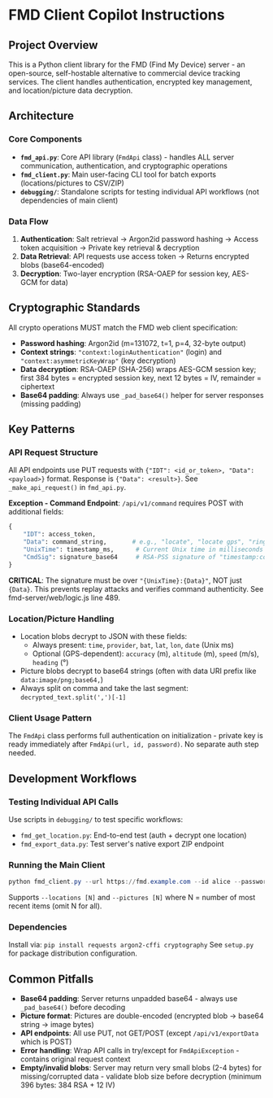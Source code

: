 # FMD Client Copilot Instructions

## Project Overview
This is a Python client library for the FMD (Find My Device) server - an open-source, self-hostable alternative to commercial device tracking services. The client handles authentication, encrypted key management, and location/picture data decryption.

## Architecture

### Core Components
- **`fmd_api.py`**: Core API library (`FmdApi` class) - handles ALL server communication, authentication, and cryptographic operations
- **`fmd_client.py`**: Main user-facing CLI tool for batch exports (locations/pictures to CSV/ZIP)
- **`debugging/`**: Standalone scripts for testing individual API workflows (not dependencies of main client)

### Data Flow
1. **Authentication**: Salt retrieval → Argon2id password hashing → Access token acquisition → Private key retrieval & decryption
2. **Data Retrieval**: API requests use access token → Returns encrypted blobs (base64-encoded)
3. **Decryption**: Two-layer encryption (RSA-OAEP for session key, AES-GCM for data)

## Cryptographic Standards
All crypto operations MUST match the FMD web client specification:
- **Password hashing**: Argon2id (m=131072, t=1, p=4, 32-byte output)
- **Context strings**: `"context:loginAuthentication"` (login) and `"context:asymmetricKeyWrap"` (key decryption)
- **Data decryption**: RSA-OAEP (SHA-256) wraps AES-GCM session key; first 384 bytes = encrypted session key, next 12 bytes = IV, remainder = ciphertext
- **Base64 padding**: Always use `_pad_base64()` helper for server responses (missing padding)

## Key Patterns

### API Request Structure
All API endpoints use PUT requests with `{"IDT": <id_or_token>, "Data": <payload>}` format. Response is `{"Data": <result>}`. See `_make_api_request()` in `fmd_api.py`.

**Exception - Command Endpoint**: `/api/v1/command` requires POST with additional fields:
```python
{
    "IDT": access_token,
    "Data": command_string,       # e.g., "locate", "locate gps", "ring"
    "UnixTime": timestamp_ms,      # Current Unix time in milliseconds
    "CmdSig": signature_base64     # RSA-PSS signature of "timestamp:command" (SHA-256, salt_length=32)
}
```
**CRITICAL**: The signature must be over `"{UnixTime}:{Data}"`, NOT just `{Data}`. This prevents replay attacks and verifies command authenticity. See fmd-server/web/logic.js line 489.

### Location/Picture Handling
- Location blobs decrypt to JSON with these fields:
  - Always present: `time`, `provider`, `bat`, `lat`, `lon`, `date` (Unix ms)
  - Optional (GPS-dependent): `accuracy` (m), `altitude` (m), `speed` (m/s), `heading` (°)
- Picture blobs decrypt to base64 strings (often with data URI prefix like `data:image/png;base64,`)
- Always split on comma and take the last segment: `decrypted_text.split(',')[-1]`

### Client Usage Pattern
The `FmdApi` class performs full authentication on initialization - private key is ready immediately after `FmdApi(url, id, password)`. No separate auth step needed.

## Development Workflows

### Testing Individual API Calls
Use scripts in `debugging/` to test specific workflows:
- `fmd_get_location.py`: End-to-end test (auth + decrypt one location)
- `fmd_export_data.py`: Test server's native export ZIP endpoint

### Running the Main Client
```powershell
python fmd_client.py --url https://fmd.example.com --id alice --password secret --output export.zip --locations --pictures
```
Supports `--locations [N]` and `--pictures [N]` where N = number of most recent items (omit N for all).

### Dependencies
Install via: `pip install requests argon2-cffi cryptography`
See `setup.py` for package distribution configuration.

## Common Pitfalls
- **Base64 padding**: Server returns unpadded base64 - always use `_pad_base64()` before decoding
- **Picture format**: Pictures are double-encoded (encrypted blob → base64 string → image bytes)
- **API endpoints**: All use PUT, not GET/POST (except `/api/v1/exportData` which is POST)
- **Error handling**: Wrap API calls in try/except for `FmdApiException` - contains original request context
- **Empty/invalid blobs**: Server may return very small blobs (2-4 bytes) for missing/corrupted data - validate blob size before decryption (minimum 396 bytes: 384 RSA + 12 IV)
